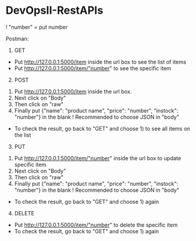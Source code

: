 # DevOpsII-RestAPIs
! "number" = put number

Postman:
1. GET
- Put http://127.0.0.1:5000/item inside the url box to see the list of items
- Put http://127.0.0.1:5000/item/"number" to see the specific item

2. POST
1) Put http://127.0.0.1:5000/item inside the url box. 
2) Next click on "Body" 
3) Then click on "raw" 
4) Finally put {"name": "product name", "price": "number", "instock": "number"} in the blank
! Recommended to choose JSON in "body"
- To check the result, go back to "GET" and choose 1) to see all items on the list

3. PUT
1) Put http://127.0.0.1:5000/item/"number" inside the url box to update specific item
2) Next click on "Body" 
3) Then click on "raw" 
4) Finally put {"name": "product name", "price": "number", "instock": "number"} in the blank
! Recommended to choose JSON in "body"
- To check the result, go back to "GET" and choose 1) again

4. DELETE
- Put http://127.0.0.1:5000/item/"number" to delete the specific item
- To check the result, go back to "GET" and choose 1) again
